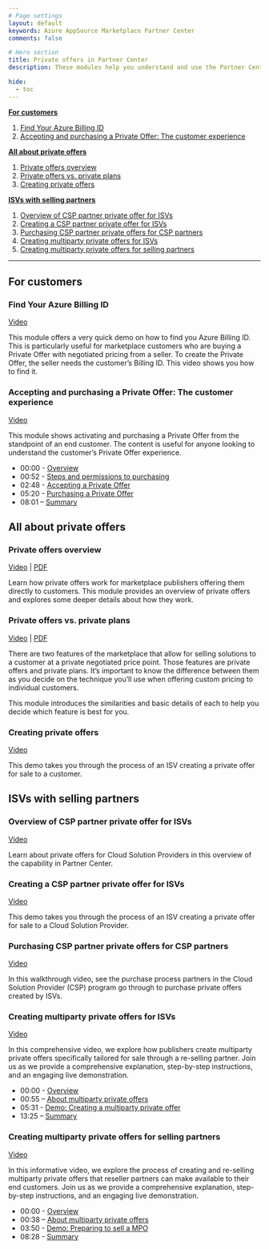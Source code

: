 ```yaml
---
# Page settings
layout: default
keywords: Azure AppSource Marketplace Partner Center
comments: false

# Hero section
title: Private offers in Partner Center
description: These modules help you understand and use the Partner Center portal to publish your commercial marketplace offer.

hide:
  - toc
---
```


**[For customers](#for-customers)**

<!-- no toc -->
1. [Find Your Azure Billing ID](#find-your-azure-billing-id)
1. [Accepting and purchasing a Private Offer: The customer experience](#accepting-and-purchasing-a-private-offer-the-customer-experience)

**[All about private offers](#all-about-private-offers)**

<!-- no toc -->
1. [Private offers overview](#private-offers-overview)
1. [Private offers vs. private plans](#private-offers-vs-private-plans)
1. [Creating private offers](#creating-private-offers)

**[ISVs with selling partners](#isvs-with-selling-partners)**
    
<!-- no toc -->
1. [Overview of CSP partner private offer for ISVs](#overview-of-csp-partner-private-offer-for-isvs)
1. [Creating a CSP partner private offer for ISVs](#creating-a-csp-partner-private-offer-for-isvs)
1. [Purchasing CSP partner private offers for CSP partners](#purchasing-csp-partner-private-offers-for-csp-partners)
1. [Creating multiparty private offers for ISVs](#creating-multiparty-private-offers-for-isvs)
1. [Creating multiparty private offers for selling partners](#creating-multiparty-private-offers-for-selling-partners)


---

## For customers

### Find Your Azure Billing ID

<a target="_blank" href="https://go.microsoft.com/fwlink/?linkid=2222693">Video</a>

This module offers a very quick demo on how to find you Azure Billing ID. This is particularly useful for marketplace customers who are buying a Private Offer with negotiated pricing from a seller. To create the Private Offer, the seller needs the customer’s Billing ID. This video shows you how to find it.

### Accepting and purchasing a Private Offer: The customer experience

<a target="_blank" href="https://go.microsoft.com/fwlink/?linkid=2243274">Video</a>

This module shows activating and purchasing a Private Offer from the standpoint of an end customer. The content is useful for anyone looking to understand the customer’s Private Offer experience.

- 00:00 - [Overview](https://www.youtube.com/watch?v=TANUlgLuVqI&t=0s)
- 00:52 - [Steps and permissions to purchasing](https://www.youtube.com/watch?v=TANUlgLuVqI&t=52s)
- 02:48 - [Accepting a Private Offer](https://www.youtube.com/watch?v=TANUlgLuVqI&t=168s)
- 05:20 - [Purchasing a Private Offer](https://www.youtube.com/watch?v=TANUlgLuVqI&t=320s)
- 08:01 – [Summary](https://www.youtube.com/watch?v=TANUlgLuVqI&t=481s)

## All about private offers

### Private offers overview

<a target="_blank" href="https://go.microsoft.com/fwlink/?linkid=2196150">Video</a> | [PDF](./pdfs/01.1-isv-private-offer-overview.pdf)

Learn how private offers work for marketplace publishers offering them directly to customers. This module provides an overview of private offers and explores some deeper details about how they work.

### Private offers vs. private plans

<a target="_blank" href="https://go.microsoft.com/fwlink/?linkid=2222237">Video</a> | [PDF](./pdfs/02.4-private-offer-vs-plan.pdf)

There are two features of the marketplace that allow for selling solutions to a customer at a private negotiated price point. Those features are private offers and private plans. It’s important to know the difference between them as you decide on the technique you’ll use when offering custom pricing to individual customers.

This module introduces the similarities and basic details of each to help you decide which feature is best for you.

### Creating private offers

<a target="_blank" href="https://go.microsoft.com/fwlink/?linkid=2196151">Video</a>

This demo takes you through the process of an ISV creating a private offer for sale to a customer.

## ISVs with selling partners

### Overview of CSP partner private offer for ISVs

<a target="_blank" href="https://go.microsoft.com/fwlink/?linkid=2196414">Video</a>

Learn about private offers for Cloud Solution Providers in this overview of the capability in Partner Center.

### Creating a CSP partner private offer for ISVs

<a target="_blank" href="https://go.microsoft.com/fwlink/?linkid=2196413">Video</a>

This demo takes you through the process of an ISV creating a private offer for sale to a Cloud Solution Provider. 

### Purchasing CSP partner private offers for CSP partners

<a target="_blank" href="https://go.microsoft.com/fwlink/?linkid=2196145">Video</a>

In this walkthrough video, see the purchase process partners in the Cloud Solution Provider (CSP) program go through to purchase private offers created by ISVs.

### Creating multiparty private offers for ISVs

<a target="_blank" href="https://go.microsoft.com/fwlink/?linkid=2241258">Video</a>

In this comprehensive video, we explore how publishers create multiparty private offers specifically tailored for sale through a re-selling partner. Join us as we provide a comprehensive explanation, step-by-step instructions, and an engaging live demonstration.

- 00:00 - [Overview](https://www.youtube.com/watch?v=6AmdYEvSxso&t=0s)
- 00:55 – [About multiparty private offers](https://www.youtube.com/watch?v=6AmdYEvSxso&t=55s)
- 05:31 - [Demo: Creating a multiparty private offer]( https://www.youtube.com/watch?v=6AmdYEvSxso&t=331s)
- 13:25 – [Summary]( https://www.youtube.com/watch?v=6AmdYEvSxso&t=805s)

### Creating multiparty private offers for selling partners

<a target="_blank" href="https://go.microsoft.com/fwlink/?linkid=2241428">Video</a>

In this informative video, we explore the process of creating and re-selling multiparty private offers that reseller partners can make available to their end customers. Join us as we provide a comprehensive explanation, step-by-step instructions, and an engaging live demonstration.

- 00:00 - [Overview](https://www.youtube.com/watch?v=4VJKzg5LfA8&t=0s)
- 00:38 – [About multiparty private offers](https://www.youtube.com/watch?v=4VJKzg5LfA8&t=38s)
- 03:50 - [Demo: Preparing to sell a MPO](https://www.youtube.com/watch?v=4VJKzg5LfA8&t=230s)
- 08:28 - [Summary](https://www.youtube.com/watch?v=4VJKzg5LfA8&t=508s)
